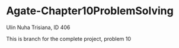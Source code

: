 # Agate-Chapter10ProblemSolving
 Ulin Nuha Trisiana, ID 406

This is branch for the complete project, problem 10
